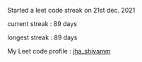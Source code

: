 Started a leet code streak on 21st dec. 2021

current streak : 89 days

longest streak : 89 days

My Leet code profile : [jha_shivamm](https://leetcode.com/jha_shivamm/)


